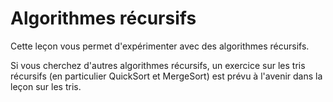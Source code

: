 # Algorithmes récursifs #
Cette leçon vous permet d'expérimenter avec des algorithmes récursifs.

Si vous cherchez d'autres algorithmes récursifs, un exercice sur les tris
récursifs (en particulier QuickSort et MergeSort) est prévu à l'avenir dans
la leçon sur les tris.

